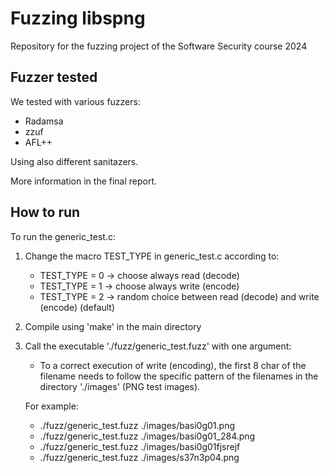 # Fuzzing libspng
Repository for the fuzzing project of the Software Security course 2024

## Fuzzer tested

We tested with various fuzzers:
- Radamsa
- zzuf
- AFL++

Using also different sanitazers.

More information in the final report. 

## How to run

To run the generic_test.c:
1. Change the macro TEST_TYPE in generic_test.c according to:
    - TEST_TYPE = 0 -> choose always read (decode)
    - TEST_TYPE = 1 -> choose always write (encode)
    - TEST_TYPE = 2 -> random choice between read (decode) and write (encode) (default)
2. Compile using 'make' in the main directory
3. Call the executable './fuzz/generic_test.fuzz' with one argument:
    - To a correct execution of write (encoding), the first 8 char of the filename needs to follow the specific pattern of the filenames in the directory './images' (PNG test images).

    For example:
   - ./fuzz/generic_test.fuzz ./images/basi0g01.png
   - ./fuzz/generic_test.fuzz ./images/basi0g01_284.png
   - ./fuzz/generic_test.fuzz ./images/basi0g01fjsrejf
   - ./fuzz/generic_test.fuzz ./images/s37n3p04.png
  
